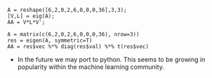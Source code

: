 
```
A = reshape([6,2,0,2,6,0,0,0,36],3,3);
[V,L] = eig(A);
AA = V*L*V';
```

```
A = matrix(c(6,2,0,2,6,0,0,0,36), nrow=3))
res = eigen(A, symmetric=T)
AA = res$vec %*% diag(res$val) %*% t(res$vec)
```

  * In the future we may port to python. This seems to be growing in popularity within the machine learning community.
